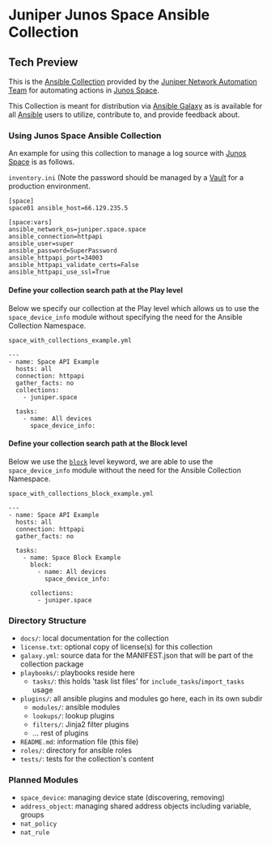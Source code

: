 # Juniper Junos Space Ansible Collection

## Tech Preview

This is the [Ansible
Collection](https://www.ansible.com/resources/webinars-training/collections-future-of-how-ansible-content-is-handled)
provided by the [Juniper Network Automation
Team](https://github.com/juniper) for automating actions in [Junos Space](https://www.juniper.net/us/en/products-services/network-management/junos-space-platform/).

This Collection is meant for distribution via
[Ansible Galaxy](https://galaxy.ansible.com/) as is available for all
[Ansible](https://github.com/ansible/ansible) users to utilize, contribute to,
and provide feedback about.

### Using Junos Space Ansible Collection

An example for using this collection to manage a log source with [Junos Space](https://www.juniper.net/us/en/products-services/network-management/junos-space-platform/) is as follows.

`inventory.ini` (Note the password should be managed by a [Vault](https://docs.ansible.com/ansible/latest/user_guide/vault.html) for a production environment.
```
[space]
space01 ansible_host=66.129.235.5

[space:vars]
ansible_network_os=juniper.space.space
ansible_connection=httpapi
ansible_user=super
ansible_password=SuperPassword
ansible_httpapi_port=34003
ansible_httpapi_validate_certs=False
ansible_httpapi_use_ssl=True
```

#### Define your collection search path at the Play level

Below we specify our collection at the Play level which allows us to use the
`space_device_info` module without specifying the need for the
Ansible Collection Namespace.

`space_with_collections_example.yml`
```
---
- name: Space API Example
  hosts: all
  connection: httpapi
  gather_facts: no
  collections:
    - juniper.space

  tasks:
    - name: All devices
      space_device_info:
```

#### Define your collection search path at the Block level

Below we use the [`block`](https://docs.ansible.com/ansible/latest/user_guide/playbooks_blocks.html) level keyword, we are able to use the `space_device_info` module without the need for the Ansible Collection Namespace.

`space_with_collections_block_example.yml`
```
---
- name: Space API Example
  hosts: all
  connection: httpapi
  gather_facts: no

  tasks:
    - name: Space Block Example
      block:
        - name: All devices
          space_device_info:

      collections:
        - juniper.space
```

### Directory Structure

* `docs/`: local documentation for the collection
* `license.txt`: optional copy of license(s) for this collection
* `galaxy.yml`: source data for the MANIFEST.json that will be part of the collection package
* `playbooks/`: playbooks reside here
  * `tasks/`: this holds 'task list files' for `include_tasks`/`import_tasks` usage
* `plugins/`: all ansible plugins and modules go here, each in its own subdir
  * `modules/`: ansible modules
  * `lookups/`: lookup plugins
  * `filters/`: Jinja2 filter plugins
  * ... rest of plugins
* `README.md`: information file (this file)
* `roles/`: directory for ansible roles
* `tests/`: tests for the collection's content

### Planned Modules

* `space_device`: managing device state (discovering, removing)
* `address_object`: managing shared address objects including variable, groups
* `nat_policy`
* `nat_rule`